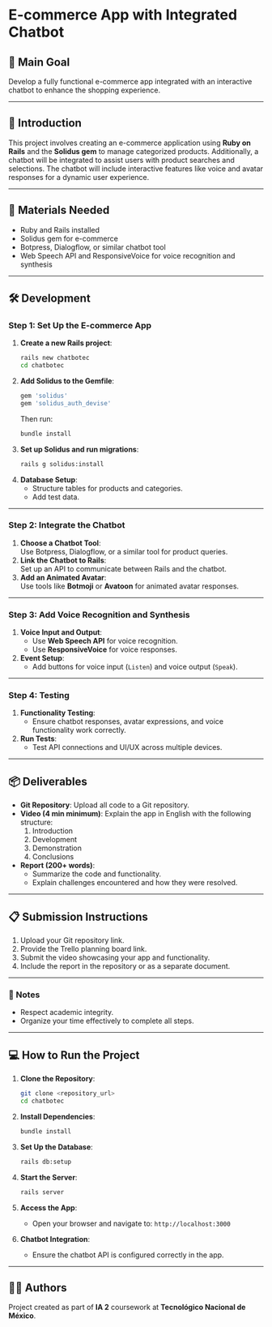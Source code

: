
# E-commerce App with Integrated Chatbot

## 🎯 Main Goal  
Develop a fully functional e-commerce app integrated with an interactive chatbot to enhance the shopping experience.

---

## 📖 Introduction  
This project involves creating an e-commerce application using **Ruby on Rails** and the **Solidus gem** to manage categorized products. Additionally, a chatbot will be integrated to assist users with product searches and selections. The chatbot will include interactive features like voice and avatar responses for a dynamic user experience.

---

## 🧮 Materials Needed  
- Ruby and Rails installed  
- Solidus gem for e-commerce  
- Botpress, Dialogflow, or similar chatbot tool  
- Web Speech API and ResponsiveVoice for voice recognition and synthesis  

---

## 🛠 Development  

### Step 1: Set Up the E-commerce App  
1. **Create a new Rails project**:  
   ```bash
   rails new chatbotec  
   cd chatbotec
   ```  
2. **Add Solidus to the Gemfile**:  
   ```ruby
   gem 'solidus'
   gem 'solidus_auth_devise'
   ```  
   Then run:  
   ```bash
   bundle install
   ```  
3. **Set up Solidus and run migrations**:  
   ```bash
   rails g solidus:install
   ```  
4. **Database Setup**:  
   - Structure tables for products and categories.  
   - Add test data.  

---

### Step 2: Integrate the Chatbot  
1. **Choose a Chatbot Tool**:  
   Use Botpress, Dialogflow, or a similar tool for product queries.  
2. **Link the Chatbot to Rails**:  
   Set up an API to communicate between Rails and the chatbot.  
3. **Add an Animated Avatar**:  
   Use tools like **Botmoji** or **Avatoon** for animated avatar responses.

---

### Step 3: Add Voice Recognition and Synthesis  
1. **Voice Input and Output**:  
   - Use **Web Speech API** for voice recognition.  
   - Use **ResponsiveVoice** for voice responses.  
2. **Event Setup**:  
   - Add buttons for voice input (`Listen`) and voice output (`Speak`).  

---

### Step 4: Testing  
1. **Functionality Testing**:  
   - Ensure chatbot responses, avatar expressions, and voice functionality work correctly.  
2. **Run Tests**:  
   - Test API connections and UI/UX across multiple devices.  

---

## 📦 Deliverables  
- **Git Repository**: Upload all code to a Git repository.  
- **Video (4 min minimum)**: Explain the app in English with the following structure:  
  1. Introduction  
  2. Development  
  3. Demonstration  
  4. Conclusions  
- **Report (200+ words)**:  
  - Summarize the code and functionality.  
  - Explain challenges encountered and how they were resolved.  

---

## 📋 Submission Instructions  
1. Upload your Git repository link.  
2. Provide the Trello planning board link.  
3. Submit the video showcasing your app and functionality.  
4. Include the report in the repository or as a separate document.

---

### 🚨 Notes  
- Respect academic integrity.  
- Organize your time effectively to complete all steps.  

---

## 💻 How to Run the Project  

1. **Clone the Repository**:  
   ```bash
   git clone <repository_url>
   cd chatbotec
   ```  
2. **Install Dependencies**:  
   ```bash
   bundle install
   ```  
3. **Set Up the Database**:  
   ```bash
   rails db:setup
   ```  
4. **Start the Server**:  
   ```bash
   rails server
   ```  
5. **Access the App**:  
   - Open your browser and navigate to: `http://localhost:3000`  

6. **Chatbot Integration**:  
   - Ensure the chatbot API is configured correctly in the app.  

---

## 👩‍💻 Authors  
Project created as part of **IA 2** coursework at **Tecnológico Nacional de México**.
